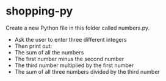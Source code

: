 # shopping-py

Create a new Python file in this folder called numbers.py. 
- Ask the user to enter three different integers
- Then print out:
- The sum of all the numbers
- The first number minus the second number
- The third number multiplied by the first number
- The sum of all three numbers divided by the third number
